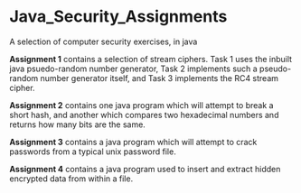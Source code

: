 # Java_Security_Assignments
A selection of computer security exercises, in java

**Assignment 1** contains a selection of stream ciphers. Task 1 uses the inbuilt java psuedo-random number generator, Task 2 implements such a pseudo-random number generator itself, and Task 3 implements the RC4 stream cipher.

**Assignment 2** contains one java program which will attempt to break a short hash, and another which compares two hexadecimal numbers and returns how many bits are the same.

**Assignment 3** contains a java program which will attempt to crack passwords from a typical unix password file.

**Assignment 4** contains a java program used to insert and extract hidden encrypted data from within a file.


